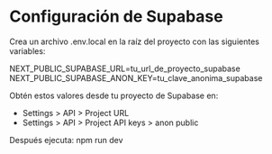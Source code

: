 
# Configuración de Supabase
Crea un archivo .env.local en la raíz del proyecto con las siguientes variables:

NEXT_PUBLIC_SUPABASE_URL=tu_url_de_proyecto_supabase
NEXT_PUBLIC_SUPABASE_ANON_KEY=tu_clave_anonima_supabase

Obtén estos valores desde tu proyecto de Supabase en:
- Settings > API > Project URL
- Settings > API > Project API keys > anon public

Después ejecuta: npm run dev
